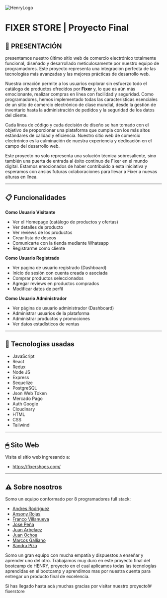 ![HenryLogo](https://d31uz8lwfmyn8g.cloudfront.net/Assets/logo-henry-white-lg.png)

# **FIXER STORE** | Proyecto Final

## **📌 PRESENTACIÓN**

presentamos nuestro último sitio web de comercio electrónico totalmente funcional, diseñado y desarrollado meticulosamente por nuestro equipo de programadores. Este proyecto representa una integración perfecta de las tecnologías más avanzadas y las mejores prácticas de desarrollo web.

Nuestra creación permite a los usuarios explorar sin esfuerzo todo el catálogo de productos ofrecidos por **Fixer** y, lo que es aún más emocionante, realizar compras en línea con facilidad y seguridad. Como programadores, hemos implementado todas las características esenciales de un sitio de comercio electrónico de clase mundial, desde la gestión de inventario hasta la administración de pedidos y la seguridad de los datos del cliente.

Cada línea de código y cada decisión de diseño se han tomado con el objetivo de proporcionar una plataforma que cumpla con los más altos estándares de calidad y eficiencia. Nuestro sitio web de comercio electrónico es la culminación de nuestra experiencia y dedicación en el campo del desarrollo web.

Este proyecto no solo representa una solución técnica sobresaliente, sino también una puerta de entrada al éxito continuo de Fixer en el mundo digital. Estamos emocionados de haber contribuido a esta iniciativa y esperamos con ansias futuras colaboraciones para llevar a Fixer a nuevas alturas en línea.

---

## **📋 Funcionalidades**

**Como Usuario Visitante**

- Ver el Homepage (catálogo de productos y ofertas)
- Ver detalles de producto
- Ver reviews de los productos
- Crear lista de deseos
- Comunicarte con la tienda mediante Whatsapp
- Registrarme como cliente

**Como Usuario Registrado**

- Ver pagina de usuario registrado (Dashboard)
- Inicio de sesión con cuenta creada o asociada
- Comprar productos seleccionados
- Agregar reviews en productos comprados
- Modificar datos de perfil

**Como Usuario Administrador**

- Ver página de usuario administrador (Dashboard)
- Administrar usuarios de la plataforma
- Administrar productos y promociones
- Ver datos estadísticos de ventas

---

## **📖 Tecnologías usadas**

- JavaScript
- React
- Redux
- Node JS
- Express
- Sequelize
- PostgreSQL
- Json Web Token
- Mercado Pago
- Auth Google
- Cloudinary
- HTML
- CSS
- Tailwind
---

## **🖱 Sito Web**
Visita el sitio web ingresando a:
- https://fixershoes.com/

---

## **⚠️ Sobre nosotros**

Somo un equipo conformado por 8 programadores full stack:
- [Andres Rodriguez](https://github.com/andresisfx "Andres Rodriguez")
- [Ansony Rojas](https://github.com/AnsonyRoja "Ansony Rojas")
- [Franco Villanueva](https://github.com/sandra7777-P "Sandra Piza")
- [Jose Peña](https://github.com/JMPenyaP "Jose Peña")
- [Juan Arbelaez](https://github.com/JuanArbeU "Juan Arbelaez")
- [Juan Ochoa](https://github.com/jsochoaco "Juan Ochoa")
- [Marcos Galliano](https://github.com/marcosgalliano "Marcos Galliano")
- [Sandra Piza](https://github.com/sandra7777-P "Sandra Piza")


Somo un gran equipo con mucha empatía y dispuestos a enseñar y aprender uno del otro. Trabajamos muy duro en este proyecto final del bootcamp de HENRY, proyecto en el cual aplicamos todas las tecnologías aprendidas en el bootcamp y aprendimos mas por nuestra cuenta para entregar un producto final de excelencia.

Si has llegado hasta acá ¡muchas gracias por visitar nuestro proyecto!#   f i x e r s t o r e  
 